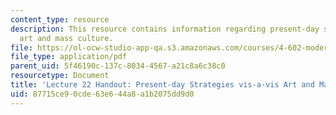 ```yaml
---
content_type: resource
description: This resource contains information regarding present-day strategies vis-a-vis
  art and mass culture.
file: https://ol-ocw-studio-app-qa.s3.amazonaws.com/courses/4-602-modern-art-and-mass-culture-spring-2012/87715ce90cde63e644a8a1b2075dd9d0_MIT4_602S12_lec22.pdf
file_type: application/pdf
parent_uid: 5f46190c-137c-8034-4567-a21c8a6c38c0
resourcetype: Document
title: 'Lecture 22 Handout: Present-day Strategies vis-a-vis Art and Mass Culture'
uid: 87715ce9-0cde-63e6-44a8-a1b2075dd9d0
---
```

